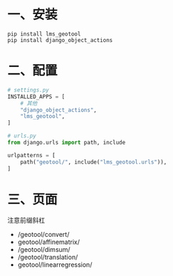 # 一、安装

```shell
pip install lms_geotool
pip install django_object_actions
```

# 二、配置

```python
# settings.py
INSTALLED_APPS = [
    # 其他
    "django_object_actions",
    "lms_geotool",
]
```

```python
# urls.py
from django.urls import path, include

urlpatterns = [
    path("geotool/", include("lms_geotool.urls")),
]
```

# 三、页面

注意前缀斜杠

- /geotool/convert/
- geotool/affinematrix/
- /geotool/dimsum/
- /geotool/translation/
- geotool/linearregression/
